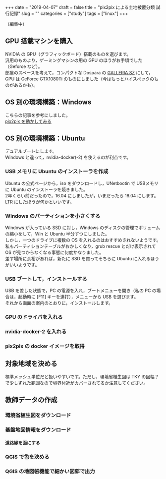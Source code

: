 +++
date = "2019-04-07"
draft = false
title = "pix2pix による土地被覆分類 試行記録"
slug = ""
categories = ["study"]
tags = ["linux"]
+++

（編集中）

## GPU 搭載マシンを購入

NVIDIA の GPU（グラフィックボード）搭載のものを選びます。  
汎用のものより，ゲーミングマシンの用の GPU のほうがお手頃でした（Geforce など）。  
部屋のスペースを考えて，コンパクトな Dospara の [GALLERIA SZ](https://www.dospara.co.jp/5shopping/detail_prime.php?tg=13&tc=665&mc=8534&sn=0&tb=2) にして，GPU は GeForce GTX1080Ti のものにしました（今はもっとハイスペックのものがあるかも）。

## OS 別の環境構築：Windows

こちらの記事を参考にしました。  
[pix2pix を動かしてみる](https://www.kunihikokaneko.com/dblab/tensorflow/pix2pix.html)

## OS 別の環境構築：Ubuntu

デュアルブートにします。  
Windows と違って，nvidia-docker(-2) を使えるのが利点です。

### USB メモリに Ubuntu のインストーラを作成

Ubuntu の公式ページから，iso をダウンロードし，UNetbootin で USBメモリに Ubuntu のインストーラを焼きました。  
2年くらい前だったので，16.04 にしましたが，いまだったら 18.04 にします。LTR にしたほうが何かといいです。

### Windows のパーティションを小さくする

Windows が入っている SSD に対し，Windows のディスクの管理でボリュームの縮小をして，Win と Ubuntu 半分ずつにしました。  
しかし，一つのドライブに複数の OS を入れるのはおすすめされないようです。  
私もパーティションテーブルがおかしくなり，grub rescue とだけ表示されて OS が見つからなくなる事態に何度かなりました。  
差す場所に余裕があれば，新たに SSD を買ってそちらに Ubuntu に入れるほうがいいようです。

### USB ブートして，インストールする

USB を差した状態で，PC の電源を入れ，ブートメニューを開き（私の PC の場合は，起動時に [F11] キーを連打），メニューから USB を選びます。  
それから画面の案内のとおりに，インストールします。

### GPU のドライバを入れる

### nvidia-docker-2 を入れる

### pix2pix の docker イメージを取得

## 対象地域を決める

標準メッシュ単位だと扱いやすいです。ただし，環境省植生図は TKY の図幅？で少しずれた範囲なので境界付近がカバーされてるか注意してください。  

## 

## 教師データの作成

### 環境省植生図をダウンロード

### 基盤地図情報をダウンロード

#### 道路縁を面にする

### QGIS で色を決める

### QGIS の地図帳機能で細かい図郭で出力

## 